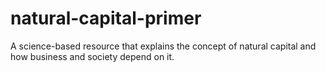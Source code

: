 # natural-capital-primer
A science-based resource that explains the concept of natural capital and how business and society depend on it.